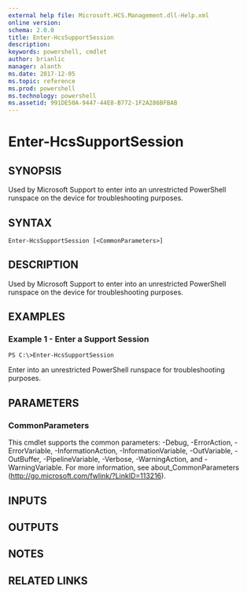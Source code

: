 ```yaml
---
external help file: Microsoft.HCS.Management.dll-Help.xml
online version: 
schema: 2.0.0
title: Enter-HcsSupportSession
description: 
keywords: powershell, cmdlet
author: brianlic
manager: alanth
ms.date: 2017-12-05
ms.topic: reference
ms.prod: powershell
ms.technology: powershell
ms.assetid: 991DE50A-9447-44E8-B772-1F2A286BFBAB
---
```


# Enter-HcsSupportSession

## SYNOPSIS
Used by Microsoft Support to enter into an unrestricted PowerShell runspace on the device for troubleshooting purposes.

## SYNTAX

```
Enter-HcsSupportSession [<CommonParameters>]
```

## DESCRIPTION
Used by Microsoft Support to enter into an unrestricted PowerShell runspace on the device for troubleshooting purposes.

## EXAMPLES

### Example 1 - Enter a Support Session
```
PS C:\>Enter-HcsSupportSession
```

Enter into an unrestricted PowerShell runspace for troubleshooting purposes.

## PARAMETERS

### CommonParameters
This cmdlet supports the common parameters: -Debug, -ErrorAction, -ErrorVariable, -InformationAction, -InformationVariable, -OutVariable, -OutBuffer, -PipelineVariable, -Verbose, -WarningAction, and -WarningVariable. For more information, see about_CommonParameters (http://go.microsoft.com/fwlink/?LinkID=113216).

## INPUTS

## OUTPUTS

## NOTES

## RELATED LINKS

